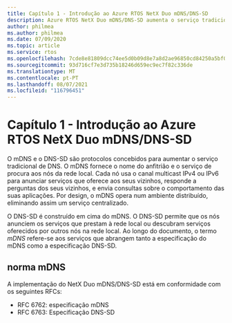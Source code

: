 ```yaml
---
title: Capítulo 1 - Introdução ao Azure RTOS NetX Duo mDNS/DNS-SD
description: Azure RTOS NetX Duo mDNS/DNS-SD aumenta o serviço tradicional de DNS.
author: philmea
ms.author: philmea
ms.date: 07/09/2020
ms.topic: article
ms.service: rtos
ms.openlocfilehash: 7cde8e81809dcc74ee5d0b09d8e7a8d2ae96850cd84250a5bf003fdd5763925a
ms.sourcegitcommit: 93d716cf7e3d735b18246d659ec9ec7f82c336de
ms.translationtype: MT
ms.contentlocale: pt-PT
ms.lasthandoff: 08/07/2021
ms.locfileid: "116796451"
---
```

# <a name="chapter-1---introduction-to-azure-rtos-netx-duo-mdnsdns-sd"></a>Capítulo 1 - Introdução ao Azure RTOS NetX Duo mDNS/DNS-SD

O mDNS e o DNS-SD são protocolos concebidos para aumentar o serviço tradicional de DNS. O mDNS fornece o nome do anfitrião e o serviço de procura aos nós da rede local. Cada nó usa o canal multicast IPv4 ou IPv6 para anunciar serviços que oferece aos seus vizinhos, responde a perguntas dos seus vizinhos, e envia consultas sobre o comportamento das suas aplicações. Por design, o mDNS opera num ambiente distribuído, eliminando assim um serviço centralizado.

O DNS-SD é construído em cima do mDNS. O DNS-SD permite que os nós anunciem os serviços que prestam à rede local ou descubram serviços oferecidos por outros nós na rede local. Ao longo do documento, o termo *mDNS* refere-se aos serviços que abrangem tanto a especificação do mDNS como a especificação DNS-SD.

## <a name="mdns-standard"></a>norma mDNS

A implementação do NetX Duo mDNS/DNS-SD está em conformidade com os seguintes RFCs:

- RFC 6762: especificação mDNS
- RFC 6763: Especificação DNS-SD